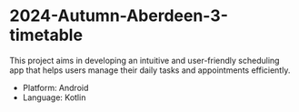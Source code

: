 # 2024-Autumn-Aberdeen-3-timetable

This project aims in developing an intuitive and user-friendly scheduling app that helps users manage their daily tasks and appointments efficiently.

- Platform: Android
- Language: Kotlin